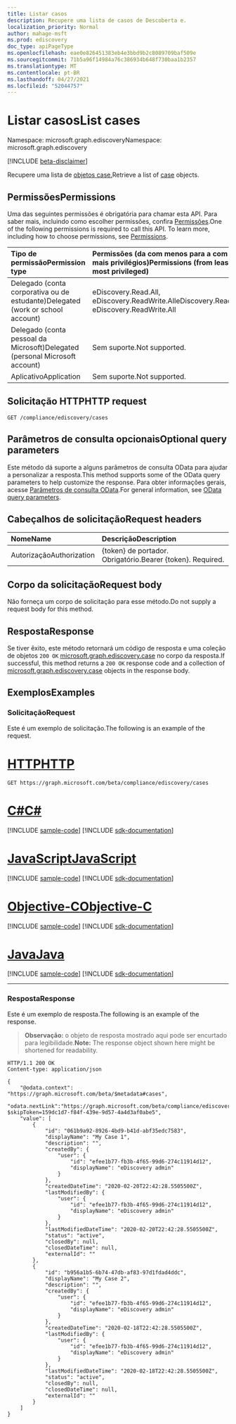 ```yaml
---
title: Listar casos
description: Recupere uma lista de casos de Descoberta e.
localization_priority: Normal
author: mahage-msft
ms.prod: ediscovery
doc_type: apiPageType
ms.openlocfilehash: eae0e826451383eb4e3bbd9b2c8089709baf509e
ms.sourcegitcommit: 71b5a96f14984a76c386934b648f730baa1b2357
ms.translationtype: MT
ms.contentlocale: pt-BR
ms.lasthandoff: 04/27/2021
ms.locfileid: "52044757"
---
```

# <a name="list-cases"></a><span data-ttu-id="1f82b-103">Listar casos</span><span class="sxs-lookup"><span data-stu-id="1f82b-103">List cases</span></span>

<span data-ttu-id="1f82b-104">Namespace: microsoft.graph.ediscovery</span><span class="sxs-lookup"><span data-stu-id="1f82b-104">Namespace: microsoft.graph.ediscovery</span></span>

[!INCLUDE [beta-disclaimer](../../includes/beta-disclaimer.md)]

<span data-ttu-id="1f82b-105">Recupere uma lista de [objetos case.](../resources/ediscovery-case.md)</span><span class="sxs-lookup"><span data-stu-id="1f82b-105">Retrieve a list of [case](../resources/ediscovery-case.md) objects.</span></span>

## <a name="permissions"></a><span data-ttu-id="1f82b-106">Permissões</span><span class="sxs-lookup"><span data-stu-id="1f82b-106">Permissions</span></span>

<span data-ttu-id="1f82b-p101">Uma das seguintes permissões é obrigatória para chamar esta API. Para saber mais, incluindo como escolher permissões, confira [Permissões](/graph/permissions-reference).</span><span class="sxs-lookup"><span data-stu-id="1f82b-p101">One of the following permissions is required to call this API. To learn more, including how to choose permissions, see [Permissions](/graph/permissions-reference).</span></span>

|<span data-ttu-id="1f82b-109">Tipo de permissão</span><span class="sxs-lookup"><span data-stu-id="1f82b-109">Permission type</span></span>|<span data-ttu-id="1f82b-110">Permissões (da com menos para a com mais privilégios)</span><span class="sxs-lookup"><span data-stu-id="1f82b-110">Permissions (from least to most privileged)</span></span>|
|:---|:---|
|<span data-ttu-id="1f82b-111">Delegado (conta corporativa ou de estudante)</span><span class="sxs-lookup"><span data-stu-id="1f82b-111">Delegated (work or school account)</span></span>|<span data-ttu-id="1f82b-112">eDiscovery.Read.All, eDiscovery.ReadWrite.All</span><span class="sxs-lookup"><span data-stu-id="1f82b-112">eDiscovery.Read.All, eDiscovery.ReadWrite.All</span></span>|
|<span data-ttu-id="1f82b-113">Delegado (conta pessoal da Microsoft)</span><span class="sxs-lookup"><span data-stu-id="1f82b-113">Delegated (personal Microsoft account)</span></span>|<span data-ttu-id="1f82b-114">Sem suporte.</span><span class="sxs-lookup"><span data-stu-id="1f82b-114">Not supported.</span></span>|
|<span data-ttu-id="1f82b-115">Aplicativo</span><span class="sxs-lookup"><span data-stu-id="1f82b-115">Application</span></span>|<span data-ttu-id="1f82b-116">Sem suporte.</span><span class="sxs-lookup"><span data-stu-id="1f82b-116">Not supported.</span></span>|

## <a name="http-request"></a><span data-ttu-id="1f82b-117">Solicitação HTTP</span><span class="sxs-lookup"><span data-stu-id="1f82b-117">HTTP request</span></span>

<!-- { "blockType": "ignored" } -->

```http
GET /compliance/ediscovery/cases
```

## <a name="optional-query-parameters"></a><span data-ttu-id="1f82b-118">Parâmetros de consulta opcionais</span><span class="sxs-lookup"><span data-stu-id="1f82b-118">Optional query parameters</span></span>

<span data-ttu-id="1f82b-119">Este método dá suporte a alguns parâmetros de consulta OData para ajudar a personalizar a resposta.</span><span class="sxs-lookup"><span data-stu-id="1f82b-119">This method supports some of the OData query parameters to help customize the response.</span></span> <span data-ttu-id="1f82b-120">Para obter informações gerais, acesse [Parâmetros de consulta OData](/graph/query-parameters).</span><span class="sxs-lookup"><span data-stu-id="1f82b-120">For general information, see [OData query parameters](/graph/query-parameters).</span></span>

## <a name="request-headers"></a><span data-ttu-id="1f82b-121">Cabeçalhos de solicitação</span><span class="sxs-lookup"><span data-stu-id="1f82b-121">Request headers</span></span>

| <span data-ttu-id="1f82b-122">Nome</span><span class="sxs-lookup"><span data-stu-id="1f82b-122">Name</span></span>      |<span data-ttu-id="1f82b-123">Descrição</span><span class="sxs-lookup"><span data-stu-id="1f82b-123">Description</span></span>|
|:----------|:----------|
| <span data-ttu-id="1f82b-124">Autorização</span><span class="sxs-lookup"><span data-stu-id="1f82b-124">Authorization</span></span> | <span data-ttu-id="1f82b-p103">{token} de portador. Obrigatório.</span><span class="sxs-lookup"><span data-stu-id="1f82b-p103">Bearer {token}. Required.</span></span> |

## <a name="request-body"></a><span data-ttu-id="1f82b-127">Corpo da solicitação</span><span class="sxs-lookup"><span data-stu-id="1f82b-127">Request body</span></span>

<span data-ttu-id="1f82b-128">Não forneça um corpo de solicitação para esse método.</span><span class="sxs-lookup"><span data-stu-id="1f82b-128">Do not supply a request body for this method.</span></span>

## <a name="response"></a><span data-ttu-id="1f82b-129">Resposta</span><span class="sxs-lookup"><span data-stu-id="1f82b-129">Response</span></span>

<span data-ttu-id="1f82b-130">Se tiver êxito, este método retornará um código de resposta e uma coleção de objetos `200 OK` [microsoft.graph.ediscovery.case](../resources/ediscovery-case.md) no corpo da resposta.</span><span class="sxs-lookup"><span data-stu-id="1f82b-130">If successful, this method returns a `200 OK` response code and a collection of [microsoft.graph.ediscovery.case](../resources/ediscovery-case.md) objects in the response body.</span></span>

## <a name="examples"></a><span data-ttu-id="1f82b-131">Exemplos</span><span class="sxs-lookup"><span data-stu-id="1f82b-131">Examples</span></span>

### <a name="request"></a><span data-ttu-id="1f82b-132">Solicitação</span><span class="sxs-lookup"><span data-stu-id="1f82b-132">Request</span></span>

<span data-ttu-id="1f82b-133">Este é um exemplo de solicitação.</span><span class="sxs-lookup"><span data-stu-id="1f82b-133">The following is an example of the request.</span></span>

# <a name="http"></a>[<span data-ttu-id="1f82b-134">HTTP</span><span class="sxs-lookup"><span data-stu-id="1f82b-134">HTTP</span></span>](#tab/http)

<!-- {
  "blockType": "request",
  "name": "list_case"
}-->

```msgraph-interactive
GET https://graph.microsoft.com/beta/compliance/ediscovery/cases
```

# <a name="c"></a>[<span data-ttu-id="1f82b-135">C#</span><span class="sxs-lookup"><span data-stu-id="1f82b-135">C#</span></span>](#tab/csharp)
[!INCLUDE [sample-code](../includes/snippets/csharp/list-case-csharp-snippets.md)]
[!INCLUDE [sdk-documentation](../includes/snippets/snippets-sdk-documentation-link.md)]

# <a name="javascript"></a>[<span data-ttu-id="1f82b-136">JavaScript</span><span class="sxs-lookup"><span data-stu-id="1f82b-136">JavaScript</span></span>](#tab/javascript)
[!INCLUDE [sample-code](../includes/snippets/javascript/list-case-javascript-snippets.md)]
[!INCLUDE [sdk-documentation](../includes/snippets/snippets-sdk-documentation-link.md)]

# <a name="objective-c"></a>[<span data-ttu-id="1f82b-137">Objective-C</span><span class="sxs-lookup"><span data-stu-id="1f82b-137">Objective-C</span></span>](#tab/objc)
[!INCLUDE [sample-code](../includes/snippets/objc/list-case-objc-snippets.md)]
[!INCLUDE [sdk-documentation](../includes/snippets/snippets-sdk-documentation-link.md)]

# <a name="java"></a>[<span data-ttu-id="1f82b-138">Java</span><span class="sxs-lookup"><span data-stu-id="1f82b-138">Java</span></span>](#tab/java)
[!INCLUDE [sample-code](../includes/snippets/java/list-case-java-snippets.md)]
[!INCLUDE [sdk-documentation](../includes/snippets/snippets-sdk-documentation-link.md)]

---

### <a name="response"></a><span data-ttu-id="1f82b-139">Resposta</span><span class="sxs-lookup"><span data-stu-id="1f82b-139">Response</span></span>

<span data-ttu-id="1f82b-140">Este é um exemplo de resposta.</span><span class="sxs-lookup"><span data-stu-id="1f82b-140">The following is an example of the response.</span></span>

> <span data-ttu-id="1f82b-141">**Observação:** o objeto de resposta mostrado aqui pode ser encurtado para legibilidade.</span><span class="sxs-lookup"><span data-stu-id="1f82b-141">**Note:** The response object shown here might be shortened for readability.</span></span>

<!-- {
  "blockType": "response",
  "truncated": true,
  "@odata.type": "microsoft.graph.ediscovery.case",
  "isCollection": true
} -->

```http
HTTP/1.1 200 OK
Content-type: application/json

{
    "@odata.context": "https://graph.microsoft.com/beta/$metadata#cases",
    "odata.nextLink":"https://graph.microsoft.com/beta/compliance/ediscovery/cases?$skipToken=159dc1d7-f84f-439e-9d57-4a4d3af0abe5",
    "value": [
        {
            "id": "061b9a92-8926-4bd9-b41d-abf35edc7583",
            "displayName": "My Case 1",
            "description": "",
            "createdBy": {
                "user": {
                    "id": "efee1b77-fb3b-4f65-99d6-274c11914d12",
                    "displayName": "eDiscovery admin"
                }
            },
            "createdDateTime": "2020-02-20T22:42:28.5505500Z",
            "lastModifiedBy": {
                "user": {
                    "id": "efee1b77-fb3b-4f65-99d6-274c11914d12",
                    "displayName": "eDiscovery admin"
                }
            },
            "lastModifiedDateTime": "2020-02-20T22:42:28.5505500Z",
            "status": "active",
            "closedBy": null,
            "closedDateTime": null,
            "externalId": ""
        },
        {
            "id": "b956a1b5-6b74-47db-af83-97d1fdad4ddc",
            "displayName": "My Case 2",
            "description": "",
            "createdBy": {
                "user": {
                    "id": "efee1b77-fb3b-4f65-99d6-274c11914d12",
                    "displayName": "eDiscovery admin"
                }
            },
            "createdDateTime": "2020-02-18T22:42:28.5505500Z",
            "lastModifiedBy": {
                "user": {
                    "id": "efee1b77-fb3b-4f65-99d6-274c11914d12",
                    "displayName": "eDiscovery admin"
                }
            },
            "lastModifiedDateTime": "2020-02-18T22:42:28.5505500Z",
            "status": "active",
            "closedBy": null,
            "closedDateTime": null,
            "externalId": ""
        }
    ]
}
```

<!-- uuid: 16cd6b66-4b1a-43a1-adaf-3a886856ed98
2019-02-04 14:57:30 UTC -->
<!-- {
  "type": "#page.annotation",
  "description": "List cases",
  "keywords": "",
  "section": "documentation",
  "tocPath": ""
}-->

